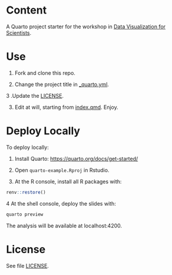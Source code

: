 # Content

A Quarto project starter for the workshop in [Data Visualization for Scientists](https://github.com/othomantegazza/dataviz-for-scientists-slides/).

# Use

1. Fork and clone this repo.

2. Change the project title in [_quarto.yml](_quarto.yml).

3 .Update the [LICENSE](LICENSE). 

3. Edit at will, starting from [index.qmd](index.qmd). Enjoy.

# Deploy Locally

To deploy locally:

1. Install Quarto: https://quarto.org/docs/get-started/

2. Open `quarto-example.Rproj` in Rstudio.

3. At the R console, install all R packages with:

```r
renv::restore()
```

4 At the shell console, deploy the slides with:

```sh
quarto preview
```

The analysis will be available at localhost:4200.

# License

See file [LICENSE](LICENSE).
